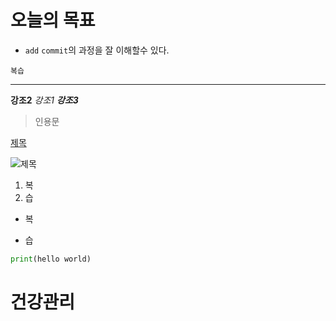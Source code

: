 # 오늘의 목표

- `add` `commit`의 과정을 잘 이해할수 있다.


```복습```

---
**강조2**
*강조1*
***강조3***

>인용문

[제목](링크)

![제목](링크)     

1. 복
2. 습

- 복

- 습

``` python
print(hello world)
```

# 건강관리
